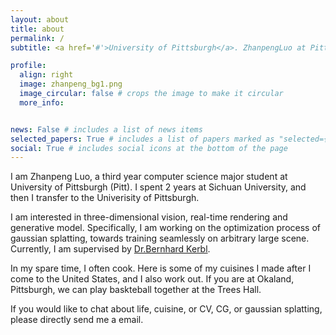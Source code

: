 ```yaml
---
layout: about
title: about
permalink: /
subtitle: <a href='#'>University of Pittsburgh</a>. ZhanpengLuo at Pitt dot edu

profile:
  align: right
  image: zhanpeng_bg1.png
  image_circular: false # crops the image to make it circular
  more_info: 


news: False # includes a list of news items
selected_papers: True # includes a list of papers marked as "selected={true}"
social: True # includes social icons at the bottom of the page
---
```


I am Zhanpeng Luo, a third year computer science major student at University of Pittsburgh (Pitt). I spent 2 years at Sichuan University, and then I transfer to the Univerisity of Pittsburgh.

I am interested in three-dimensional vision, real-time rendering and generative model. Specifically, I am working on the optimization process of gaussian splatting, towards training seamlessly on arbitrary large scene. Currently, I am supervised by [Dr.Bernhard Kerbl](https://snosixtyboo.github.io/).

In my spare time, I often cook. Here is some of my cuisines I made after I come to the United States, and I also work out. If you are at Okaland, Pittsburgh, we can play baskteball together at the Trees Hall.

If you would like to chat about life, cuisine, or CV, CG, or gaussian splatting, please directly send me a email.
